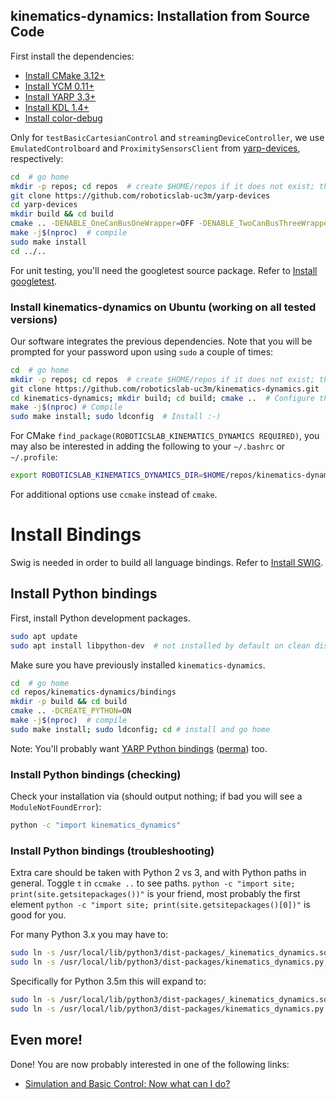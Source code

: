 ## kinematics-dynamics: Installation from Source Code

First install the dependencies:

- [Install CMake 3.12+](https://github.com/roboticslab-uc3m/installation-guides/blob/master/install-cmake.md/)
- [Install YCM 0.11+](https://github.com/roboticslab-uc3m/installation-guides/blob/master/install-ycm.md/)
- [Install YARP 3.3+](https://github.com/roboticslab-uc3m/installation-guides/blob/master/install-yarp.md/)
- [Install KDL 1.4+](https://github.com/roboticslab-uc3m/installation-guides/blob/master/install-kdl.md/)
- [Install color-debug](https://github.com/roboticslab-uc3m/color-debug)

Only for `testBasicCartesianControl` and `streamingDeviceController`, we use `EmulatedControlboard` and `ProximitySensorsClient` from [yarp-devices](https://github.com/roboticslab-uc3m/yarp-devices), respectively:

```bash
cd  # go home
mkdir -p repos; cd repos  # create $HOME/repos if it does not exist; then, enter it
git clone https://github.com/roboticslab-uc3m/yarp-devices
cd yarp-devices
mkdir build && cd build
cmake .. -DENABLE_OneCanBusOneWrapper=OFF -DENABLE_TwoCanBusThreeWrappers=OFF -DENABLE_dumpCanBus=OFF -DENABLE_checkCanBus=OFF -DENABLE_oneCanBusOneWrapper=OFF -DENABLE_launchManipulation=OFF -DENABLE_launchLocomotion=OFF -DENABLE_CanBusControlboard=OFF -DENABLE_CanBusHico=OFF -DENABLE_CuiAbsolute=OFF -DENABLE_EmulatedControlboard=ON -DENABLE_FakeJoint=OFF -DENABLE_Jr3=OFF -DENABLE_LacqueyFetch=OFF -DENABLE_LeapMotionSensor=OFF -DENABLE_ProximitySensorsClient=ON -DENABLE_SpaceNavigator=OFF -DENABLE_TechnosoftIpos=OFF -DENABLE_TextilesHand=OFF -DENABLE_WiimoteSensor=OFF -DENABLE_tests=OFF
make -j$(nproc)  # compile
sudo make install
cd ../..
```

For unit testing, you'll need the googletest source package. Refer to [Install googletest](https://github.com/roboticslab-uc3m/installation-guides/blob/master/install-googletest.md/).

### Install kinematics-dynamics on Ubuntu (working on all tested versions)

Our software integrates the previous dependencies. Note that you will be prompted for your password upon using `sudo` a couple of times:

```bash
cd  # go home
mkdir -p repos; cd repos  # create $HOME/repos if it does not exist; then, enter it
git clone https://github.com/roboticslab-uc3m/kinematics-dynamics.git  # Download kinematics-dynamics software from the repository
cd kinematics-dynamics; mkdir build; cd build; cmake ..  # Configure the kinematics-dynamics software
make -j$(nproc) # Compile
sudo make install; sudo ldconfig  # Install :-)
```

For CMake `find_package(ROBOTICSLAB_KINEMATICS_DYNAMICS REQUIRED)`, you may also be interested in adding the following to your `~/.bashrc` or `~/.profile`:
```bash
export ROBOTICSLAB_KINEMATICS_DYNAMICS_DIR=$HOME/repos/kinematics-dynamics/build  # Points to where TEOConfig.cmake is generated upon running CMake
```

For additional options use `ccmake` instead of `cmake`.

# Install Bindings

Swig is needed in order to build all language bindings. Refer to [Install SWIG](https://github.com/roboticslab-uc3m/installation-guides/blob/master/install-swig.md/).

## Install Python bindings

First, install Python development packages.

```bash
sudo apt update
sudo apt install libpython-dev  # not installed by default on clean distros
```

Make sure you have previously installed `kinematics-dynamics`.

```bash
cd  # go home
cd repos/kinematics-dynamics/bindings
mkdir -p build && cd build
cmake .. -DCREATE_PYTHON=ON
make -j$(nproc)  # compile
sudo make install; sudo ldconfig; cd # install and go home
```

Note: You'll probably want [YARP Python bindings](https://github.com/roboticslab-uc3m/installation-guides/blob/master/install-yarp.md/#install-python-bindings) ([perma](https://github.com/roboticslab-uc3m/installation-guides/blob/33c93b68ab34a63157b1dc940dfb154a8504fff8/install-yarp.md#install-python-bindings)) too.

### Install Python bindings (checking)

Check your installation via (should output nothing; if bad you will see a `ModuleNotFoundError`):

```bash
python -c "import kinematics_dynamics"
```

### Install Python bindings (troubleshooting)

Extra care should be taken with Python 2 vs 3, and with Python paths in general. Toggle `t` in `ccmake ..` to see paths. `python -c "import site; print(site.getsitepackages())"` is your friend, most probably the first element `python -c "import site; print(site.getsitepackages()[0])"` is good for you. 

For many Python 3.x you may have to:

```bash
sudo ln -s /usr/local/lib/python3/dist-packages/_kinematics_dynamics.so `python -c "import site; print(site.getsitepackages()[0])"`
sudo ln -s /usr/local/lib/python3/dist-packages/kinematics_dynamics.py `python -c "import site; print(site.getsitepackages()[0])"`
```

Specifically for Python 3.5m this will expand to:

```bash
sudo ln -s /usr/local/lib/python3/dist-packages/_kinematics_dynamics.so /usr/local/lib/python3.5/dist-packages/
sudo ln -s /usr/local/lib/python3/dist-packages/kinematics_dynamics.py /usr/local/lib/python3.5/dist-packages/
```

## Even more!

Done! You are now probably interested in one of the following links:
- [Simulation and Basic Control: Now what can I do?]( teo-post-install.md )
